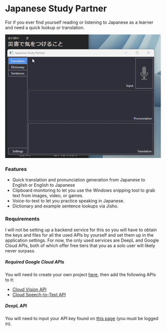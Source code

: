 # Japanese Study Partner
For if you ever find yourself reading or listening to Japanese as a learner and need a quick lookup or translation.

![](/ReadmeData/Overview.gif)

### Features

- Quick translation and pronunciation generation from Japanese to English or English to Japanese 
- Clipboard monitoring to let you use the Windows snipping tool to grab text from images, video, or games.
- Voice-to-text to let you practice speaking in Japanese.
- Dictionary and example sentence lookups via Jisho.

### Requirements

I will not be setting up a backend service for this so you will have to obtain the keys and files for all the used APIs by yourself and set them up in the application settings. For now, the only used services are DeepL and Google Cloud APIs, both of which offer free tiers that you as a solo user will likely never surpass. 

##### Required Google Cloud APIs

You will need to create your own project [here](https://console.cloud.google.com/projectcreate), then add the following APIs to it:
- [Cloud Vision API](https://console.cloud.google.com/apis/api/vision.googleapis.com/overview)
- [Cloud Speech-to-Text API](https://console.cloud.google.com/apis/api/speech.googleapis.com/overview)

##### DeepL API

You will need to input your API key found on [this page](https://www.deepl.com/account/summary) (you must be logged in).